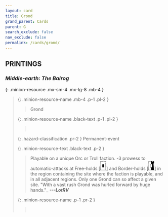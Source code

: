 ```yaml
---
layout: card
title: Grond
grand_parent: Cards
parent: G
search_exclude: false
nav_exclude: false
permalink: /cards/grond/
---
```


## PRINTINGS


### _Middle-earth: The Balrog_

{: .minion-resource .mx-sm-4 .mx-lg-8 .mb-4 }
> {: .minion-resource-name .mb-4 .p-1 .pl-2 }
> > <div class="hazard-mp"></div>
> > <div class="card-name">Grond</div>
>
> {: .minion-resource-name .black-text .p-1 .pl-2 }
> > &nbsp;
>
> {: .hazard-classification .pr-2 }
> Permanent-event
>
> {: .minion-resource-text .black-text .p-2 }
> > Playable on a unique Orc or Troll faction. -3 prowess to automatic-attacks at Free-holds \[![](/assets/images/free-hold.svg)] and Border-holds \[![](/assets/images/border-hold.svg)] in the region containing the site where the faction is playable, and in all adjacent regions. Only one Grond can so affect a given site.   "With a vast rush Grond was hurled forward by huge hands."_ ***---&NoBreak;LotRV*** 
> 
> {: .minion-resource-name .p-1 .pr-2 }
> > <div class="card-shield"></div>
> > <div class="card-corruption-white">&nbsp;</div>
